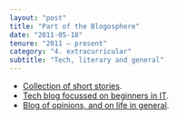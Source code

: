 ```yaml
---
layout: "post"
title: "Part of the Blogosphere"
date: "2011-05-18"
tenure: "2011 – present"
category: "4. extracurricular"
subtitle: "Tech, literary and general"
---
```


- [Collection of short stories](http://ramiyer.me).
- [Tech blog focussed on beginners in IT](http://tyro.ramiyer.me).
- [Blog of opinions, and on life in general](http://blog.ramiyer.me).
